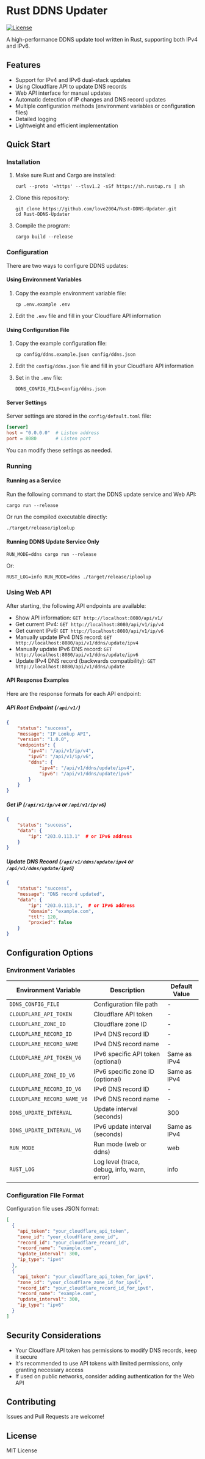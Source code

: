 # Rust DDNS Updater

[![License](https://img.shields.io/badge/license-MIT-blue.svg)](LICENSE)

A high-performance DDNS update tool written in Rust, supporting both IPv4 and IPv6.

## Features

- Support for IPv4 and IPv6 dual-stack updates
- Using Cloudflare API to update DNS records
- Web API interface for manual updates
- Automatic detection of IP changes and DNS record updates
- Multiple configuration methods (environment variables or configuration files)
- Detailed logging
- Lightweight and efficient implementation

## Quick Start

### Installation

1. Make sure Rust and Cargo are installed:
   ```
   curl --proto '=https' --tlsv1.2 -sSf https://sh.rustup.rs | sh
   ```

2. Clone this repository:
   ```
   git clone https://github.com/love2004/Rust-DDNS-Updater.git
   cd Rust-DDNS-Updater
   ```

3. Compile the program:
   ```
   cargo build --release
   ```

### Configuration

There are two ways to configure DDNS updates:

#### Using Environment Variables

1. Copy the example environment variable file:
   ```
   cp .env.example .env
   ```

2. Edit the `.env` file and fill in your Cloudflare API information

#### Using Configuration File

1. Copy the example configuration file:
   ```
   cp config/ddns.example.json config/ddns.json
   ```

2. Edit the `config/ddns.json` file and fill in your Cloudflare API information

3. Set in the `.env` file:
   ```
   DDNS_CONFIG_FILE=config/ddns.json
   ```

#### Server Settings

Server settings are stored in the `config/default.toml` file:

```toml
[server]
host = "0.0.0.0"  # Listen address
port = 8080       # Listen port
```

You can modify these settings as needed.

### Running

#### Running as a Service

Run the following command to start the DDNS update service and Web API:

```
cargo run --release
```

Or run the compiled executable directly:

```
./target/release/iploolup
```

#### Running DDNS Update Service Only

```
RUN_MODE=ddns cargo run --release
```

Or:

```
RUST_LOG=info RUN_MODE=ddns ./target/release/iploolup
```

### Using Web API

After starting, the following API endpoints are available:

- Show API information: `GET http://localhost:8080/api/v1/`
- Get current IPv4: `GET http://localhost:8080/api/v1/ip/v4`
- Get current IPv6: `GET http://localhost:8080/api/v1/ip/v6`
- Manually update IPv4 DNS record: `GET http://localhost:8080/api/v1/ddns/update/ipv4`
- Manually update IPv6 DNS record: `GET http://localhost:8080/api/v1/ddns/update/ipv6`
- Update IPv4 DNS record (backwards compatibility): `GET http://localhost:8080/api/v1/ddns/update`

#### API Response Examples

Here are the response formats for each API endpoint:

##### API Root Endpoint (`/api/v1/`)

```json
{
    "status": "success",
    "message": "IP Lookup API",
    "version": "1.0.0",
    "endpoints": {
        "ipv4": "/api/v1/ip/v4",
        "ipv6": "/api/v1/ip/v6",
        "ddns": {
            "ipv4": "/api/v1/ddns/update/ipv4",
            "ipv6": "/api/v1/ddns/update/ipv6"
        }
    }
}
```

##### Get IP (`/api/v1/ip/v4` or `/api/v1/ip/v6`)

```json
{
    "status": "success",
    "data": {
        "ip": "203.0.113.1"  # or IPv6 address
    }
}
```

##### Update DNS Record (`/api/v1/ddns/update/ipv4` or `/api/v1/ddns/update/ipv6`)

```json
{
    "status": "success",
    "message": "DNS record updated",
    "data": {
        "ip": "203.0.113.1",  # or IPv6 address
        "domain": "example.com",
        "ttl": 120,
        "proxied": false
    }
}
```

## Configuration Options

### Environment Variables

| Environment Variable | Description | Default Value |
|----------|------|--------|
| `DDNS_CONFIG_FILE` | Configuration file path | - |
| `CLOUDFLARE_API_TOKEN` | Cloudflare API token | - |
| `CLOUDFLARE_ZONE_ID` | Cloudflare zone ID | - |
| `CLOUDFLARE_RECORD_ID` | IPv4 DNS record ID | - |
| `CLOUDFLARE_RECORD_NAME` | IPv4 DNS record name | - |
| `CLOUDFLARE_API_TOKEN_V6` | IPv6 specific API token (optional) | Same as IPv4 |
| `CLOUDFLARE_ZONE_ID_V6` | IPv6 specific zone ID (optional) | Same as IPv4 |
| `CLOUDFLARE_RECORD_ID_V6` | IPv6 DNS record ID | - |
| `CLOUDFLARE_RECORD_NAME_V6` | IPv6 DNS record name | - |
| `DDNS_UPDATE_INTERVAL` | Update interval (seconds) | 300 |
| `DDNS_UPDATE_INTERVAL_V6` | IPv6 update interval (seconds) | Same as IPv4 |
| `RUN_MODE` | Run mode (web or ddns) | web |
| `RUST_LOG` | Log level (trace, debug, info, warn, error) | info |

### Configuration File Format

Configuration file uses JSON format:

```json
[
  {
    "api_token": "your_cloudflare_api_token",
    "zone_id": "your_cloudflare_zone_id",
    "record_id": "your_cloudflare_record_id",
    "record_name": "example.com",
    "update_interval": 300,
    "ip_type": "ipv4"
  },
  {
    "api_token": "your_cloudflare_api_token_for_ipv6",
    "zone_id": "your_cloudflare_zone_id_for_ipv6",
    "record_id": "your_cloudflare_record_id_for_ipv6",
    "record_name": "example.com",
    "update_interval": 300,
    "ip_type": "ipv6"
  }
]
```

## Security Considerations

- Your Cloudflare API token has permissions to modify DNS records, keep it secure
- It's recommended to use API tokens with limited permissions, only granting necessary access
- If used on public networks, consider adding authentication for the Web API

## Contributing

Issues and Pull Requests are welcome!

## License

MIT License
